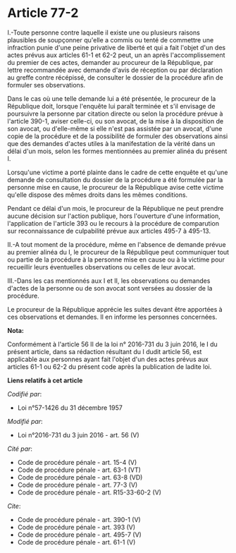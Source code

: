 # Article 77-2

I.-Toute personne contre laquelle il existe une ou plusieurs raisons plausibles de soupçonner qu'elle a commis ou tenté de
commettre une infraction punie d'une peine privative de liberté et qui a fait l'objet d'un des actes prévus aux articles 61-1
et 62-2 peut, un an après l'accomplissement du premier de ces actes, demander au procureur de la République, par lettre
recommandée avec demande d'avis de réception ou par déclaration au greffe contre récépissé, de consulter le dossier de la
procédure afin de formuler ses observations. 

Dans le cas où une telle demande lui a été présentée, le procureur de la République doit, lorsque l'enquête lui paraît
terminée et s'il envisage de poursuivre la personne par citation directe ou selon la procédure prévue à l'article 390-1,
aviser celle-ci, ou son avocat, de la mise à la disposition de son avocat, ou d'elle-même si elle n'est pas assistée par un
avocat, d'une copie de la procédure et de la possibilité de formuler des observations ainsi que des demandes d'actes utiles à
la manifestation de la vérité dans un délai d'un mois, selon les formes mentionnées au premier alinéa du présent I. 

Lorsqu'une victime a porté plainte dans le cadre de cette enquête et qu'une demande de consultation du dossier de la
procédure a été formulée par la personne mise en cause, le procureur de la République avise cette victime qu'elle dispose des
mêmes droits dans les mêmes conditions. 

Pendant ce délai d'un mois, le procureur de la République ne peut prendre aucune décision sur l'action publique, hors
l'ouverture d'une information, l'application de l'article 393 ou le recours à la procédure de comparution sur reconnaissance
de culpabilité prévue aux articles 495-7 à 495-13. 

II.-A tout moment de la procédure, même en l'absence de demande prévue au premier alinéa du I, le procureur de la République
peut communiquer tout ou partie de la procédure à la personne mise en cause ou à la victime pour recueillir leurs éventuelles
observations ou celles de leur avocat. 

III.-Dans les cas mentionnés aux I et II, les observations ou demandes d'actes de la personne ou de son avocat sont versées
au dossier de la procédure. 

Le procureur de la République apprécie les suites devant être apportées à ces observations et demandes. Il en informe les
personnes concernées.

**Nota:**

Conformément à l'article 56 II de la loi n° 2016-731 du 3 juin 2016, le I du présent article, dans sa rédaction résultant du
I dudit article 56, est applicable aux personnes ayant fait l'objet d'un des actes prévus aux articles 61-1 ou 62-2 du
présent code après la publication de ladite loi.

**Liens relatifs à cet article**

_Codifié par_:

  - Loi n°57-1426 du 31 décembre 1957

_Modifié par_:

  - Loi n°2016-731 du 3 juin 2016 - art. 56 (V)

_Cité par_:

  - Code de procédure pénale - art. 15-4 (V)
  - Code de procédure pénale - art. 63-1 (VT)
  - Code de procédure pénale - art. 63-8 (VD)
  - Code de procédure pénale - art. 77-3 (V)
  - Code de procédure pénale - art. R15-33-60-2 (V)

_Cite_:

  - Code de procédure pénale - art. 390-1 (V)
  - Code de procédure pénale - art. 393 (V)
  - Code de procédure pénale - art. 495-7 (V)
  - Code de procédure pénale - art. 61-1 (V)
